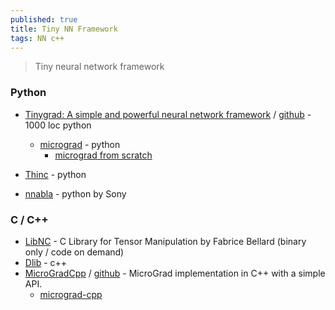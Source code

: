 ```yaml
---
published: true
title: Tiny NN Framework
tags: NN c++
---
```

> Tiny neural network framework

### Python
- [	Tinygrad: A simple and powerful neural network framework](https://news.ycombinator.com/item?id=33462337) / [github](https://github.com/geohot/tinygrad) - 1000 loc python
	- [micrograd](https://github.com/karpathy/micrograd) - python
    	- [micrograd from scratch](https://github.com/Anri-Lombard/micrograd)
    
- [Thinc](https://github.com/explosion/thinc) - python
- [ nnabla](https://github.com/sony/nnabla) - python by Sony


### C / C++
- [LibNC](https://bellard.org/libnc/) - C Library for Tensor Manipulation by Fabrice Bellard (binary only / code on demand)
- [Dlib](http://dlib.net/ml.html#add_layer) - c++
- [MicroGradCpp](https://bedirtapkan.com/projects/microgradcpp/) / [github](https://github.com/BedirT/microcpp) - MicroGrad implementation in C++ with a simple API.
	- [micrograd-cpp](https://github.com/kpetrakis/micrograd-cpp)

